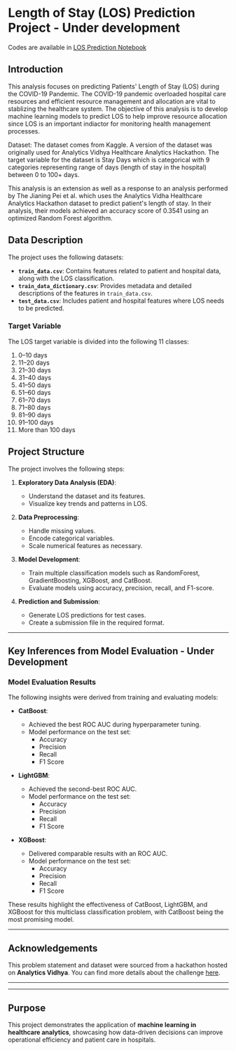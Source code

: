 # Length of Stay (LOS) Prediction Project - Under development

Codes are available in [LOS Prediction Notebook](./Code)

## **Introduction**
This analysis focuses on predicting Patients' Length of Stay (LOS) during the COVID-19 Pandemic. The COVID-19 pandemic overloaded hospital care resources and efficient resource management and allocation are vital to stablizing the healthcare system. The objective of this analysis is to develop machine learning models to predict LOS to help improve resource allocation since LOS is an important indiactor for monitoring health management processes.

Dataset: The dataset comes from Kaggle. A version of the dataset was originally used for Analytics Vidhya Healthcare Analytics Hackathon. The target variable for the dataset is Stay Days which is categorical with 9 categories representing range of days (length of stay in the hospital) between 0 to 100+ days.

This analysis is an extension as well as a response to an analysis performed by The Jianing Pei et al. which uses the Analytics Vidha Healthcare Analytics Hackathon dataset to predict patient's length of stay. In their analysis, their models achieved an accuracy score of 0.3541 using an optimized Random Forest algorithm. 

## **Data Description**
The project uses the following datasets:

- **`train_data.csv`**: Contains features related to patient and hospital data, along with the LOS classification.
- **`train_data_dictionary.csv`**: Provides metadata and detailed descriptions of the features in `train_data.csv`.
- **`test_data.csv`**: Includes patient and hospital features where LOS needs to be predicted.

### **Target Variable**
The LOS target variable is divided into the following 11 classes:
1. 0–10 days
2. 11–20 days
3. 21–30 days
4. 31–40 days
5. 41–50 days
6. 51–60 days
7. 61–70 days
8. 71–80 days
9. 81–90 days
10. 91–100 days
11. More than 100 days

## **Project Structure**
The project involves the following steps:

1. **Exploratory Data Analysis (EDA)**:
   - Understand the dataset and its features.
   - Visualize key trends and patterns in LOS.

2. **Data Preprocessing**:
   - Handle missing values.
   - Encode categorical variables.
   - Scale numerical features as necessary.

3. **Model Development**:
   - Train multiple classification models such as RandomForest, GradientBoosting, XGBoost, and CatBoost.
   - Evaluate models using accuracy, precision, recall, and F1-score.

4. **Prediction and Submission**:
   - Generate LOS predictions for test cases.
   - Create a submission file in the required format.

---

## **Key Inferences from Model Evaluation - Under Development**
### **Model Evaluation Results**
The following insights were derived from training and evaluating models:

- **CatBoost**:
  - Achieved the best ROC AUC during hyperparameter tuning.
  - Model performance on the test set:
    - Accuracy
    - Precision
    - Recall
    - F1 Score

- **LightGBM**:
  - Achieved the second-best ROC AUC.
  - Model performance on the test set:
    - Accuracy
    - Precision
    - Recall
    - F1 Score

- **XGBoost**:
  - Delivered comparable results with an ROC AUC.
  - Model performance on the test set:
    - Accuracy
    - Precision
    - Recall
    - F1 Score

These results highlight the effectiveness of CatBoost, LightGBM, and XGBoost for this multiclass classification problem, with CatBoost being the most promising model.

---

## **Acknowledgements**
This problem statement and dataset were sourced from a hackathon hosted on **Analytics Vidhya**. You can find more details about the challenge [here](https://datahack.analyticsvidhya.com/contest/janatahack-healthcare-analytics-ii/#ProblemStatement).

---


---

## **Purpose**
This project demonstrates the application of **machine learning in healthcare analytics**, showcasing how data-driven decisions can improve operational efficiency and patient care in hospitals.
